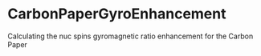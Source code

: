 # CarbonPaperGyroEnhancement
 Calculating the nuc spins gyromagnetic ratio enhancement for the Carbon Paper 
